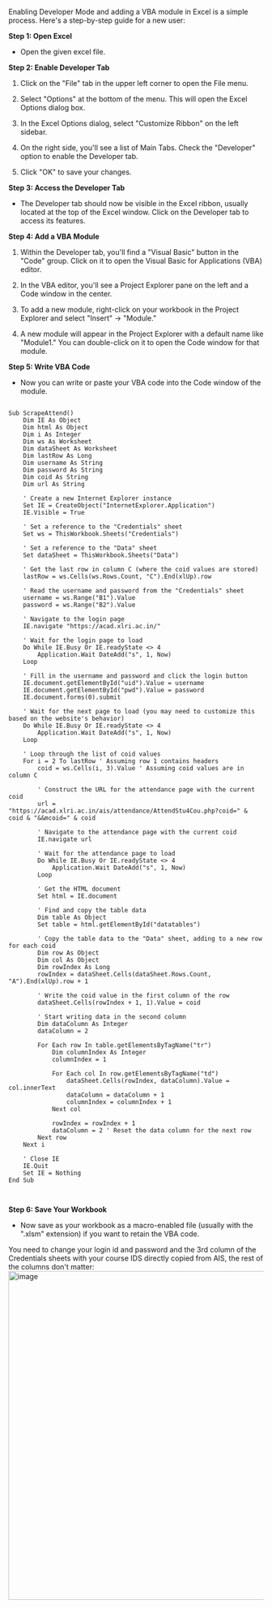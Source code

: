 Enabling Developer Mode and adding a VBA module in Excel is a simple process. Here's a step-by-step guide for a new user:

**Step 1: Open Excel**
- Open the given excel file.

**Step 2: Enable Developer Tab**
1. Click on the "File" tab in the upper left corner to open the File menu.

2. Select "Options" at the bottom of the menu. This will open the Excel Options dialog box.

3. In the Excel Options dialog, select "Customize Ribbon" on the left sidebar.

4. On the right side, you'll see a list of Main Tabs. Check the "Developer" option to enable the Developer tab.

5. Click "OK" to save your changes.

**Step 3: Access the Developer Tab**
- The Developer tab should now be visible in the Excel ribbon, usually located at the top of the Excel window. Click on the Developer tab to access its features.

**Step 4: Add a VBA Module**
1. Within the Developer tab, you'll find a "Visual Basic" button in the "Code" group. Click on it to open the Visual Basic for Applications (VBA) editor.

2. In the VBA editor, you'll see a Project Explorer pane on the left and a Code window in the center.

3. To add a new module, right-click on your workbook in the Project Explorer and select "Insert" -> "Module."

4. A new module will appear in the Project Explorer with a default name like "Module1." You can double-click on it to open the Code window for that module.

**Step 5: Write VBA Code**
- Now you can write or paste your VBA code into the Code window of the module.

```

Sub ScrapeAttend()
    Dim IE As Object
    Dim html As Object
    Dim i As Integer
    Dim ws As Worksheet
    Dim dataSheet As Worksheet
    Dim lastRow As Long
    Dim username As String
    Dim password As String
    Dim coid As String
    Dim url As String

    ' Create a new Internet Explorer instance
    Set IE = CreateObject("InternetExplorer.Application")
    IE.Visible = True

    ' Set a reference to the "Credentials" sheet
    Set ws = ThisWorkbook.Sheets("Credentials")

    ' Set a reference to the "Data" sheet
    Set dataSheet = ThisWorkbook.Sheets("Data")

    ' Get the last row in column C (where the coid values are stored)
    lastRow = ws.Cells(ws.Rows.Count, "C").End(xlUp).row

    ' Read the username and password from the "Credentials" sheet
    username = ws.Range("B1").Value
    password = ws.Range("B2").Value

    ' Navigate to the login page
    IE.navigate "https://acad.xlri.ac.in/"

    ' Wait for the login page to load
    Do While IE.Busy Or IE.readyState <> 4
        Application.Wait DateAdd("s", 1, Now)
    Loop

    ' Fill in the username and password and click the login button
    IE.document.getElementById("uid").Value = username
    IE.document.getElementById("pwd").Value = password
    IE.document.forms(0).submit

    ' Wait for the next page to load (you may need to customize this based on the website's behavior)
    Do While IE.Busy Or IE.readyState <> 4
        Application.Wait DateAdd("s", 1, Now)
    Loop

    ' Loop through the list of coid values
    For i = 2 To lastRow ' Assuming row 1 contains headers
        coid = ws.Cells(i, 3).Value ' Assuming coid values are in column C

        ' Construct the URL for the attendance page with the current coid
        url = "https://acad.xlri.ac.in/ais/attendance/AttendStu4Cou.php?coid=" & coid & "&&mcoid=" & coid

        ' Navigate to the attendance page with the current coid
        IE.navigate url

        ' Wait for the attendance page to load
        Do While IE.Busy Or IE.readyState <> 4
            Application.Wait DateAdd("s", 1, Now)
        Loop

        ' Get the HTML document
        Set html = IE.document

        ' Find and copy the table data
        Dim table As Object
        Set table = html.getElementById("datatables")

        ' Copy the table data to the "Data" sheet, adding to a new row for each coid
        Dim row As Object
        Dim col As Object
        Dim rowIndex As Long
        rowIndex = dataSheet.Cells(dataSheet.Rows.Count, "A").End(xlUp).row + 1

        ' Write the coid value in the first column of the row
        dataSheet.Cells(rowIndex + 1, 1).Value = coid

        ' Start writing data in the second column
        Dim dataColumn As Integer
        dataColumn = 2

        For Each row In table.getElementsByTagName("tr")
            Dim columnIndex As Integer
            columnIndex = 1

            For Each col In row.getElementsByTagName("td")
                dataSheet.Cells(rowIndex, dataColumn).Value = col.innerText
                dataColumn = dataColumn + 1
                columnIndex = columnIndex + 1
            Next col

            rowIndex = rowIndex + 1
            dataColumn = 2 ' Reset the data column for the next row
        Next row
    Next i

    ' Close IE
    IE.Quit
    Set IE = Nothing
End Sub



```

**Step 6: Save Your Workbook**
- Now save as your workbook as a macro-enabled file (usually with the ".xlsm" extension) if you want to retain the VBA code.

You need to change your login id and password and the 3rd column of the Credentials sheets with your course IDS directly copied from AIS, the rest of the columns don't matter:
<img width="648" alt="image" src="https://github.com/shantanudash7/shantanudash7/assets/139974556/0fa6365a-4cb7-4d46-b964-b71d739157cd">

